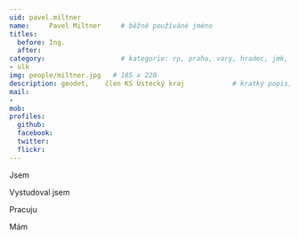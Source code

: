 ```yaml
---
uid: pavel.miltner
name:     Pavel Miltner  	# běžně používáné jméno
titles:
  before: Ing.
  after:
category:                 	# kategorie: rp, praha, vary, hradec, jmk, senat
- ulk
img: people/miltner.jpg   # 165 x 220
description: geodet,    člen KS Ústecký kraj           	# kratký popis, max 160 znaků
mail:
- 
mob:	
profiles:
  github:
  facebook: 
  twitter: 
  flickr: 
---
```

Jsem 

Vystudoval jsem 

Pracuju 


Mám 

